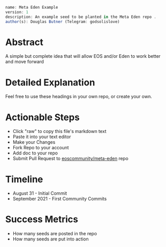 ```javascript
name: Meta Eden Example
version: 1
description: An example seed to be planted in the Meta Eden repo .
author(s): Douglas Butner (Telegram: godsolislove)
```

# Abstract

A simple but complete idea that will allow EOS and/or Eden to work better and move forward

# Detailed Explanation

Feel free to use these headings in your own repo, or create your own.

# Actionable Steps

- Click "raw" to copy this file's markdown text  
- Paste it into your text editor  
- Make your Changes  
- Fork Repo to your account  
- Add doc to your repo  
- Submit Pull Request to [eoscommunity/meta-eden](https://github.com/eoscommunity/meta-eden) repo

# Timeline

- August 31 - Initial Commit
- September 2021 - First Community Commits

# Success Metrics

- How many seeds are posted in the repo
- How many seeds are put into action
